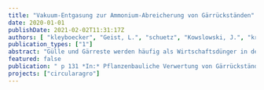 ```yaml
---
title: "Vakuum-Entgasung zur Ammonium-Abreicherung von Gärrückständen"
date: 2020-01-01
publishDate: 2021-02-02T11:31:17Z
authors: [ "kleyboecker", "Geist, L.", "schuetz", "Kowslowski, J.", "kraus", "Muskolus, A.", "Dünnebeil, A." ]
publication_types: ["1"]
abstract: "Gülle und Gärreste werden häufig als Wirtschaftsdünger in der Landwirtschaft eingesetzt. Sie liefern sowohl organisches Material für den Boden als auch Stickstoff, der ein wichtiger Nährstoff für Pflanzen ist. Oft stimmt jedoch die gesetzlich vorgeschriebene, saisonale Ausbringung der Gülle nicht mit dem Zeitpunkt des tatsächlichen Stickstoffbedarfs der Pflanzen überein. Dies führt zu einem unerwünschten Verlust des Stickstoffs für die Pflanzen durch Emissionen ins Grundwasser (Nitrat) oder in die Atmosphäre (Ammoniak und/oder Lachgas). Besonders in Regionen mit einem hohen Gülleaufkommen und einer hohen Ausbringungsrate der Gülle kann es zu starken Umweltbelastungen kommen. Um die Zufuhr des organischen Materials für den Boden von der Stickstoffzufuhr aus der Gülle für die Pflanzen zu entkoppeln, wurde in dem EU geförderten Projekt Circular Agronomics (www.circularagronomics.eu) eine Pilotanlage entwickelt und konstruiert. Die Pilotanlage soll eine „stickstoffabgereicherte Gülle“ produzieren, die als Bodenverbesserer eingesetzt werden kann. Cirular Agronomics zielt darauf ab, zwischen 80 % und 90 % des Stickstoffs, der ursprünglich als Ammonium vorlag, aus der Gülle bzw. dem Gärrest zurückzugewinnen. In einem anschließenden Gaswäscher reagiert das Ammoniakgas mit Schwefelsäure zu einer Ammoniumsulfatlösung, welche ein typischer mineralischer Stickstoffdünger ist. Dieser kann dann ausgebracht werden, wenn die Pflanze den Stickstoff benötigt und umsetzen kann. Um den Prozess der Vakuumentgasung besser zu verstehen und die optimalen Prozessbedingungen zu untersuchen, wurden im Vorfeld Laborexperimente durchgeführt. In den Versuchen wurden der pH-Wert, die Druckbedingungen und die Prozesstemperatur variiert. Die Experimente zeigten, dass bei einem pH-Wert von 9.0, einer Temperatur von 60 °C und einem absoluten Druck von 190 mbar bis zu 88 % des Ammoniums aus dem Gärrest in Form von Ammoniak abgereichert wurden. Eine CO2-Strippung vor Anhebung des pH-Wertes auf pH 9.0, verringerte zudem die notwendige Natronlaugenzufuhr zur pH-Wert-Anhebung um 30 %. Basierend auf den Ergebnissen der Experimente wurden Schlussfolgerungen für ein optimales Design der Pilotanlage abgeleitet. Derzeit wird die Pilotanlage in Betrieb genommen und erste Versuche durchgeführt, deren Ergebnisse ebenfalls im Vortrag präsentiert werden."
featured: false
publication: " p 131 *In:* Pflanzenbauliche Verwertung von Gärrückständen aus Biogasanlagen. Online-Fachtagung. 15.09.2020"
projects: ["circularagro"]
---
```


